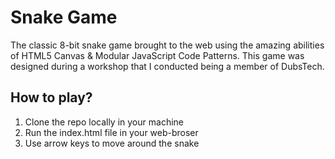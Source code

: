 # Snake Game
The classic 8-bit snake game brought to the web using the amazing abilities of HTML5 Canvas & Modular JavaScript Code Patterns. This game was designed during a workshop that I conducted being a member of DubsTech.

## How to play?
1. Clone the repo locally in your machine
2. Run the index.html file in your web-broser
3. Use arrow keys to move around the snake
